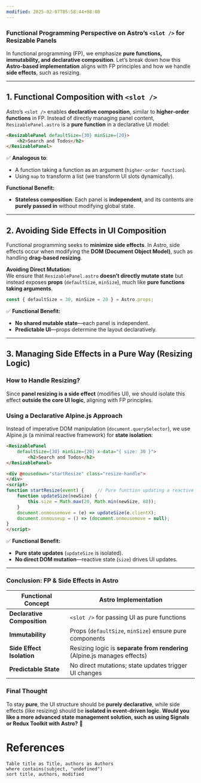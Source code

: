 ```yaml
---
modified: 2025-02-07T05:58:44+08:00
---
```

### **Functional Programming Perspective on Astro’s `<slot />` for Resizable Panels**

In functional programming (FP), we emphasize **pure functions, immutability, and declarative composition**. Let’s break down how this **Astro-based implementation** aligns with FP principles and how we handle **side effects**, such as resizing.

---

## **1. Functional Composition with `<slot />`**

Astro’s `<slot />` enables **declarative composition**, similar to **higher-order functions** in FP. Instead of directly managing panel content, `ResizablePanel.astro` is a **pure function** in a declarative UI model:

```HTML
<ResizablePanel defaultSize={30} minSize={20}>   
	<h2>Search and Todos</h2> 
</ResizablePanel>
```


✅ **Analogous to**:

- A function taking a function as an argument (`higher-order function`).
- Using `map` to transform a list (we transform UI slots dynamically).

**Functional Benefit:**

- **Stateless composition**: Each panel is **independent**, and its contents are **purely passed in** without modifying global state.

---

## **2. Avoiding Side Effects in UI Composition**

Functional programming seeks to **minimize side effects**. In Astro, side effects occur when modifying the **DOM (Document Object Model)**, such as handling **drag-based resizing**.

**Avoiding Direct Mutation:**  
We ensure that `ResizablePanel.astro` **doesn’t directly mutate state** but instead exposes **props** (`defaultSize`, `minSize`), much like **pure functions taking arguments**.

```js
const { defaultSize = 30, minSize = 20 } = Astro.props;
```

✅ **Functional Benefit:**

- **No shared mutable state**—each panel is independent.
- **Predictable UI**—props determine the layout declaratively.

---

## **3. Managing Side Effects in a Pure Way (Resizing Logic)**

### **How to Handle Resizing?**

Since **panel resizing is a side effect** (modifies UI), we should isolate this effect **outside the core UI logic**, aligning with FP principles.

### **Using a Declarative Alpine.js Approach**

Instead of imperative DOM manipulation (`document.querySelector`), we use Alpine.js (a minimal reactive framework) for **state isolation**:


```markdown
<ResizablePanel 
	defaultSize={30} minSize={20} x-data="{ size: 30 }">   
		<h2>Search and Todos</h2> 
</ResizablePanel>  

<div @mousedown="startResize" class="resize-handle">
</div>  
<script>   
function startResize(event) {     // Pure function updating a reactive store (Alpine state)     
	function updateSize(newSize) {       
		this.size = Math.max(20, Math.min(newSize, 80));     
	}      
	document.onmousemove = (e) => updateSize(e.clientX);    
	document.onmouseup = () => (document.onmousemove = null);   
} 
</script>
```



✅ **Functional Benefit:**

- **Pure state updates** (`updateSize` is isolated).
- **No direct DOM mutation**—reactive state (`size`) drives UI updates.

---

### **Conclusion: FP & Side Effects in Astro**

|Functional Concept|Astro Implementation|
|---|---|
|**Declarative Composition**|`<slot />` for passing UI as pure functions|
|**Immutability**|Props (`defaultSize`, `minSize`) ensure pure components|
|**Side Effect Isolation**|Resizing logic is **separate from rendering** (Alpine.js manages effects)|
|**Predictable State**|No direct mutations; state updates trigger UI changes|

### **Final Thought**

To stay **pure**, the UI structure should be **purely declarative**, while side effects (like resizing) should be **isolated in event-driven logic**. **Would you like a more advanced state management solution, such as using Signals or Redux Toolkit with Astro?** 🚀

# References
```dataview 
Table title as Title, authors as Authors
where contains(subject, "undefined")
sort title, authors, modified
```